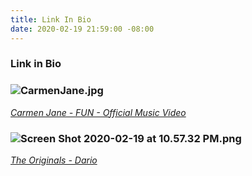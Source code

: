 ```yaml
---
title: Link In Bio
date: 2020-02-19 21:59:00 -08:00
---
```


### Link in Bio


### ![CarmenJane.jpg](/uploads/CarmenJane.jpg)

*[Carmen Jane - FUN - Official Music Video](https://www.youtube.com/watch?v=UsKVjYqrdS0)*

### ![Screen Shot 2020-02-19 at 10.57.32 PM.png](/uploads/Screen%20Shot%202020-02-19%20at%2010.57.32%20PM.png)

*[The Originals - Dario](https://factorytown.click/Originals-Dario)*

